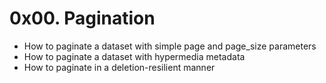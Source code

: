 # 0x00. Pagination
* How to paginate a dataset with simple page and page_size parameters
* How to paginate a dataset with hypermedia metadata
* How to paginate in a deletion-resilient manner
